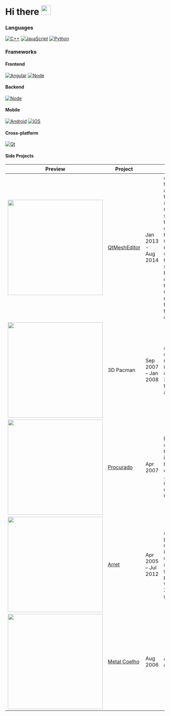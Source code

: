<a name="top"></a>
# Hi there <a href="https://ppl.moe/u/xanny/" target="_blank"><img src="https://raw.githubusercontent.com/devxan/devxan/master/wave.gif" width="30px"></a>

### Languages
[![C++](https://img.shields.io/badge/C%2B%2B-00599C?style=for-the-badge&logo=c%2B%2B&logoColor=white)](https://isocpp.org/)
[![JavaScript](https://img.shields.io/badge/JavaScript-323330?style=for-the-badge&logo=javascript&logoColor=F7DF1E)](https://github.com/fernandotonon)
[![Python](https://img.shields.io/badge/Python-14354C?style=for-the-badge&logo=python&logoColor=white)](https://github.com/fernandotonon)

### Frameworks

#### Frontend
[![Angular](https://img.shields.io/badge/Angular-AAAAAA?style=for-the-badge&logo=angular&logoColor=ff0000)](https://angular.io/)
[![Node](https://img.shields.io/badge/React-00599C?style=for-the-badge&logo=React&logoColor=ffffff)](https://github.com/fernandotonon)

#### Backend
[![Node](https://img.shields.io/badge/Node-34354C?style=for-the-badge&logo=javascript)](https://github.com/fernandotonon)

#### Mobile
[![Android](https://img.shields.io/badge/Android-3DDC84?style=for-the-badge&logo=android&logoColor=white)](https://developer.android.com)
[![iOS](https://img.shields.io/badge/iOS-000000?style=for-the-badge&logo=ios&logoColor=white)](https://developer.apple.com)

#### Cross-platform
[![Qt](https://img.shields.io/badge/Qt-5.15-41cd52.svg)](https://www.qt.io/)

#### Side Projects

|Preview|Project||Description|Technologies|
|---|---|---|---|---|
|<img src="https://drive.google.com/uc?id=1PdNz9a5H_AWbZvIHi19rShPn-njKFjNE" width="300px"></img>|[QtMeshEditor](https://github.com/fernandotonon/QtMeshEditor)|Jan 2013 - Aug 2014|A 3D Modelling tool I made to adapt models from different sources to Ogre3D skeleton/material format. I also contributed to the project OgreAssimp with minor bug fixing when building in the Linux system. A French contributor from the Ogre Community made a feature for splitting up to four different camera angles.|C++, Qt, Ogre, Assimp, CMake|
|<img src="https://drive.google.com/uc?id=1hgDptBEavPewDSpkUs4KaJMWOziGVkny" width="300px"></img>|3D Pacman|Sep 2007 – Jan 2008|A remake of the classic pacman made for an indie game contest. Team: A 3D Designer, a fellow developer, and me|C++, Irrlicht|
|<img src="https://drive.google.com/uc?id=1o4jqxg5uFRrk6y0EYU_Go-5vPPL4TNzZ" width="300px"></img>|[Procurado](https://bitbucket.org/hogpog/procurado/src/master/)|Apr 2007|Draft of a car chasing game. In this game, I’ve implemented loading the 3D objects from .OBJ format and rendering them directly on OpenGL.|C++, SDL, OpenGL|
|<img src="https://drive.google.com/uc?id=1I2B-_a9y09oQNPpq8h5rpMN6YZoGtxBJ" width="300px"></img>|[Arret](https://github.com/fernandotonon/arret_antigo)|Apr 2005 – Jul 2012|A MMORPG project (the first mistake of most indie developers). It is a client-server game, the project started with an idea of a 2D game and grew to 3D.|C++, SDL, Boost::Asio, Ogre3D, Qt, PostgreSQL|
|<img src="https://drive.google.com/uc?id=1QUyUa0sd_0_CTv_vRbZ8cFrYfUSl8VCr" width="300px"></img>|[Metal Coelho](https://bitbucket.org/hogpog/metal-coelho/src/master/)|Aug 2006|A game made for a game contest.|C++, SDL|
